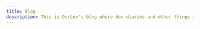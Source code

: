 ```yaml
---
title: Blog
description: This is DerLev's blog where dev diaries and other things are posted
---
```

